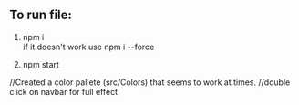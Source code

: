 ## To run file: ##

1. npm i   <br/>
if it doesn't work use npm i --force

2. npm start 

//Created a color pallete (src/Colors) that seems to work at times. 
//double click on navbar for full effect
